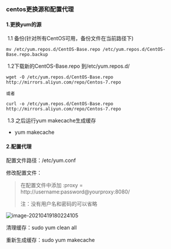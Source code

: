 ### centos更换源和配置代理

#### 1.更换yum的源

​	1.1 备份(针对所有CentOS可用，备份文件在当前路径下)

```shell
mv /etc/yum.repos.d/CentOS-Base.repo /etc/yum.repos.d/CentOS-Base.repo.backup
```



​	1.2下载新的CentOS-Base.repo 到/etc/yum.repos.d/

```shell
wget -O /etc/yum.repos.d/CentOS-Base.repo http://mirrors.aliyun.com/repo/Centos-7.repo

或者

curl -o /etc/yum.repos.d/CentOS-Base.repo http://mirrors.aliyun.com/repo/Centos-7.repo
```



​	1.3 之后运行yum makecache生成缓存

- yum makecache

#### 2.配置代理

配置文件路径：/etc/yum.conf

修改配置文件：

>  在配置文件中添加 :proxy = http://username:password@yourproxy:8080/
>
> 注：没有用户名和密码的可以省略

![image-20210419180224105](C:%5CUsers%5Cxuzhif%5CAppData%5CRoaming%5CTypora%5Ctypora-user-images%5Cimage-20210419180224105.png)

清理缓存：sudo yum clean all

重新生成缓存：sudo yum makecache



